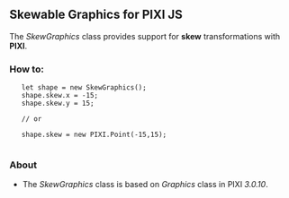 ## Skewable Graphics for PIXI JS

The *SkewGraphics* class provides support for **skew** transformations with **PIXI**.


### How to:


 ``` 
	let shape = new SkewGraphics();
	shape.skew.x = -15;
	shape.skew.y = 15;

	// or

	shape.skew = new PIXI.Point(-15,15);


 ```


### About

- The *SkewGraphics* class is based on *Graphics* class in PIXI *3.0.10*.
